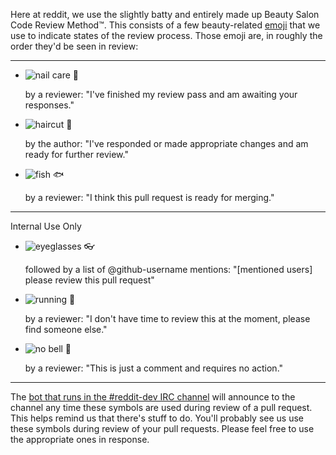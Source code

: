 Here at reddit, we use the slightly batty and entirely made up Beauty Salon Code Review Method™.  This consists of a few beauty-related [emoji](http://www.emoji-cheat-sheet.com/) that we use to indicate states of the review process.  Those emoji are, in roughly the order they'd be seen in review:

***

* ![nail care](https://a248.e.akamai.net/assets.github.com/images/icons/emoji/nail_care.png?v5) :nail_care:

  by a reviewer: "I've finished my review pass and am awaiting your responses."

* ![haircut](https://a248.e.akamai.net/assets.github.com/images/icons/emoji/haircut.png?v5) :haircut:

  by the author: "I've responded or made appropriate changes and am ready for further review."

* ![fish](https://a248.e.akamai.net/assets.github.com/images/icons/emoji/fish.png?v5) :fish:

  by a reviewer: "I think this pull request is ready for merging."

***

Internal Use Only

* ![eyeglasses](https://a248.e.akamai.net/assets.github.com/images/icons/emoji/eyeglasses.png?v5) :eyeglasses:

  followed by a list of @github-username mentions: "[mentioned users] please review this pull request"

* ![running](https://a248.e.akamai.net/assets.github.com/images/icons/emoji/running.png?v5) :running:

  by a reviewer: "I don't have time to review this at the moment, please find someone else."

* ![no bell](https://a248.e.akamai.net/assets.github.com/images/icons/emoji/no_bell.png?v5) :no_bell:

  by a reviewer: "This is just a comment and requires no action."
***

The [bot that runs in the #reddit-dev IRC channel](https://github.com/spladug/harold) will announce to the channel any time these symbols are used during review of a pull request.  This helps remind us that there's stuff to do.  You'll probably see us use these symbols during review of your pull requests. Please feel free to use the appropriate ones in response.